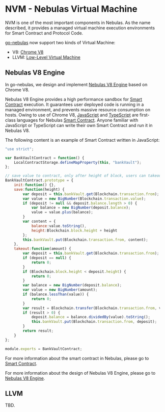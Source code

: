 # NVM - Nebulas Virtual Machine

NVM is one of the most important components in Nebulas. As the name described, it provides a managed virtual machine execution environments for Smart Contract and Protocol Code.

[go-nebulas](https://github.com/nebulasio/go-nebulas) now support two kinds of Virtual Machine:

* V8: [Chrome V8](https://developers.google.com/v8/)
* LLVM: [Low-Level Virtual Machine](https://llvm.org)

## Nebulas V8 Engine

In go-nebulas, we design and implement [Nebulas V8 Engine](https://github.com/nebulasio/wiki/blob/master/nebulas_v8.md) based on Chrome V8.

Nebulas V8 Engine provides a high performance sandbox for [Smart Contract](https://github.com/nebulasio/wiki/blob/master/smart_contract.md) execution. It guarantees user deployed code is running in a managed environment, and prevents massive resource consumption on hosts. Owing to use of Chrome V8, [JavaScript](https://en.wikipedia.org/wiki/JavaScript) and [TypeScript](https://en.wikipedia.org/wiki/TypeScript) are first-class languages for Nebulas [Smart Contract](https://github.com/nebulasio/wiki/blob/master/smart_contract.md). Anyone familiar with JavaScript or TypeScript can write their own Smart Contract and run it in Nebulas V8.

The following content is an example of Smart Contract written in JavaScript:

```javascript
"use strict";

var BankVaultContract = function() {
    LocalContractStorage.defineMapProperty(this, "bankVault");
};

// save value to contract, only after height of block, users can takeout
BankVaultContract.prototype = {
    init:function() {},
    save:function(height) {
        var deposit = this.bankVault.get(Blockchain.transaction.from);
        var value = new BigNumber(Blockchain.transaction.value);
        if (deposit != null && deposit.balance.length > 0) {
            var balance = new BigNumber(deposit.balance);
            value = value.plus(balance);
        }
        var content = {
            balance:value.toString(),
            height:Blockchain.block.height + height
        };
        this.bankVault.put(Blockchain.transaction.from, content);
    },
    takeout:function(amount) {
        var deposit = this.bankVault.get(Blockchain.transaction.from);
        if (deposit == null) {
            return 0;
        }
        if (Blockchain.block.height < deposit.height) {
            return 0;
        }
        var balance = new BigNumber(deposit.balance);
        var value = new BigNumber(amount);
        if (balance.lessThan(value)) {
            return 0;
        }
        var result = Blockchain.transfer(Blockchain.transaction.from, value);
        if (result > 0) {
            deposit.balance = balance.dividedBy(value).toString();
            this.bankVault.put(Blockchain.transaction.from, deposit);
        }
        return result;
    }
};

module.exports = BankVaultContract;
```

For more information about the smart contract in Nebulas, please go to [Smart Contract](https://github.com/nebulasio/wiki/blob/master/smart_contract.md).

For more information about the design of Nebulas V8 Engine, please go to [Nebulas V8 Engine](https://github.com/nebulasio/wiki/blob/master/nebulas_v8.md).

## LLVM

TBD.

